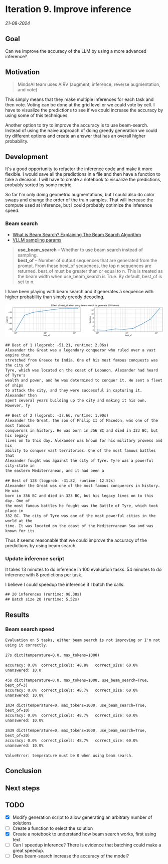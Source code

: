 # Iteration 9. Improve inference

_21-08-2024_

## Goal

Can we improve the accuracy of the LLM by using a more advanced inference?

## Motivation

> MindsAI team uses AIRV (augment, inference, reverse augmentation, and vote)

This simply means that they make multiple inferences for each task and then vote. Voting can be done
at the grid level or we could vote by cell. I have to visualize the predictions to see if we could
increase the accuracy by using some of this techniques.

Another option to try to improve the accuracy is to use beam-search. Instead of using the naive approach of doing greedy generation we could try different options and create an answer that has an overall higher probability.

## Development

It's a good opportunity to refactor the inference code and make it more flexible. I would save all the predictions
in a file and then have a function to take a decision. I will have to create a notebook to visualize the predictions, probably sorted by some metric.

So far I'm only doing geometric augmentations, but I could also do color swaps and change the order of the train samples. That will increase the compute used at inference, but I could probably optimize the inference speed.

### Beam search

- [What is Beam Search? Explaining The Beam Search Algorithm](https://www.width.ai/post/what-is-beam-search)
- [VLLM sampling params](https://docs.vllm.ai/en/latest/dev/sampling_params.html)

> **use_beam_search** – Whether to use beam search instead of sampling.  
> **best_of** – Number of output sequences that are generated from the prompt. From these best_of sequences, the top n sequences are returned. best_of must be greater than or equal to n. This is treated as the beam width when use_beam_search is True. By default, best_of is set to n.

I have been playing with beam search and it generates a sequence with higher probability than simply greedy decoding.

![effect of beam search](res/2024-08-22-16-11-40.png)

```
## Best of 1 (logprob: -51.21, runtime: 2.06s)
Alexander the Great was a legendary conqueror who ruled over a vast empire that
stretched from Greece to India. One of his most famous conquests was the city of
Tyre, which was located on the coast of Lebanon. Alexander had heard of Tyre's
wealth and power, and he was determined to conquer it. He sent a fleet of ships
to attack the city, and they were successful in capturing it. Alexander then
spent several years building up the city and making it his own. However, Ty

## Best of 2 (logprob: -37.66, runtime: 1.90s)
Alexander the Great, the son of Philip II of Macedon, was one of the most famous
conquerors in history. He was born in 356 BC and died in 323 BC, but his legacy
lives on to this day. Alexander was known for his military prowess and his
ability to conquer vast territories. One of the most famous battles that
Alexander fought was against the city of Tyre. Tyre was a powerful city-state in
the eastern Mediterranean, and it had been a

## Best of 128 (logprob: -31.82, runtime: 12.52s)
Alexander the Great was one of the most famous conquerors in history. He was
born in 356 BC and died in 323 BC, but his legacy lives on to this day. One of
the most famous battles he fought was the Battle of Tyre, which took place in
332 BC. The city of Tyre was one of the most powerful cities in the world at the
time. It was located on the coast of the Mediterranean Sea and was known for its
```

Thus it seems reasonable that we could improve the accuracy of the predictions by using beam search.

### Update inference script

It takes 13 minutes to do inference in 100 evaluation tasks.
54 minutes to do inference with 8 predictions per task.

I believe I could speedup the inference if I batch the calls.

```
## 20 inferences (runtime: 98.38s)
## Batch size 20 (runtime: 5.52s)
```

## Results

### Beam search speed

```
Evaluation on 5 tasks, either beam search is not improving or I'm not using it correctly.

27s dict(temperature=0.0, max_tokens=1000)

accuracy: 0.0%	correct_pixels: 48.8%	correct_size: 60.0%	unanswered: 10.0

45s dict(temperature=0.0, max_tokens=1000, use_beam_search=True, best_of=3)
accuracy: 0.0%	correct_pixels: 48.7%	correct_size: 60.0%	unanswered: 10.0%

1m34 dict(temperature=0, max_tokens=1000, use_beam_search=True, best_of=10)
accuracy: 0.0%	correct_pixels: 48.7%	correct_size: 60.0%	unanswered: 10.0%

2m39 dict(temperature=0, max_tokens=1000, use_beam_search=True, best_of=20)
accuracy: 0.0%	correct_pixels: 48.7%	correct_size: 60.0%	unanswered: 10.0%

ValueError: temperature must be 0 when using beam search.
```

## Conclusion

## Next steps

## TODO

- [x] Modify generation script to allow generating an arbitrary number of solutions
- [ ] Create a function to select the solution
- [x] Create a notebook to understand how beam search works, first using text
- [ ] Can I speedup inference? There is evidence that batching could make a great speedup.
- [ ] Does beam-search increase the accuracy of the model?

